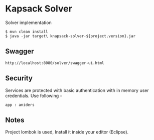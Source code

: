 # Kapsack Solver
Solver implementation


```
$ mvn clean install  
$ java -jar target\ knapsack-solver-${project.version}.jar
```

## Swagger

``http://localhost:8080/solver/swagger-ui.html``


## Security 
Services are protected with basic authentication with in memory user credentials. 
Use following - 

``app : aniders``


## Notes 
Project lombok is used, Install it inside your editor (Eclipse). 

